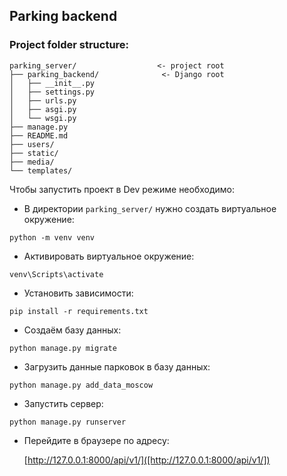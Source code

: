 ## Parking backend

### Project folder structure:
```
parking_server/                  <- project root
├── parking_backend/              <- Django root
│   ├── __init__.py
│   ├── settings.py
│   ├── urls.py
│   ├── asgi.py
│   └── wsgi.py
├── manage.py
├── README.md
├── users/
├── static/
├── media/
└── templates/
```

Чтобы запустить проект в Dev режиме необходимо:

- В директории `parking_server/` нужно создать виртуальное окружение:

`python -m venv venv`

- Активировать виртуальное окружение:

`venv\Scripts\activate`

- Установить зависимости:

`pip install -r requirements.txt`

- Создаём базу данных:

`python manage.py migrate`

- Загрузить данные парковок в базу данных:

`python manage.py add_data_moscow`

- Запустить сервер:

`python manage.py runserver`

- Перейдите в браузере по адресу:

    [http://127.0.0.1:8000/api/v1/]([http://127.0.0.1:8000/api/v1/])